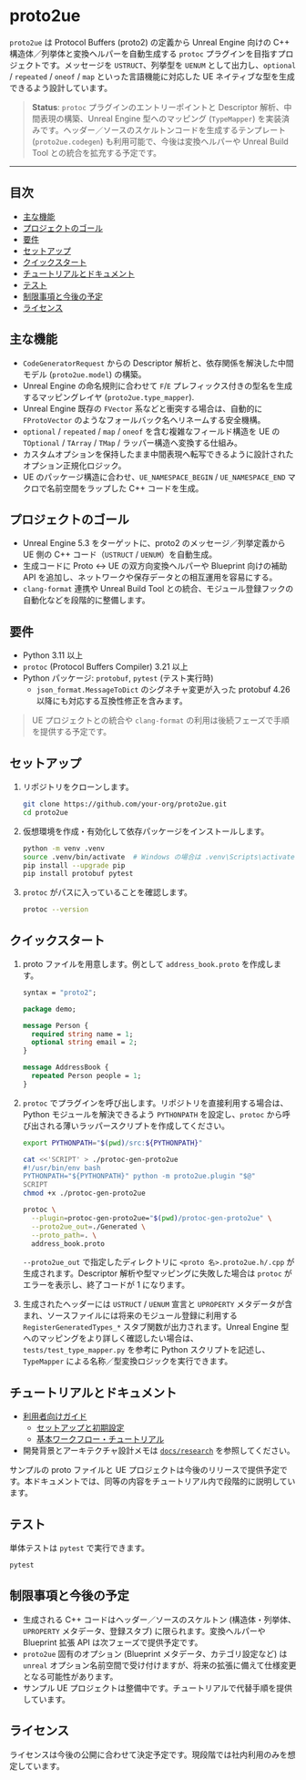 # proto2ue

`proto2ue` は Protocol Buffers (proto2) の定義から Unreal Engine 向けの C++ 構造体／列挙体と変換ヘルパーを自動生成する `protoc` プラグインを目指すプロジェクトです。メッセージを `USTRUCT`、列挙型を `UENUM` として出力し、`optional` / `repeated` / `oneof` / `map` といった言語機能に対応した UE ネイティブな型を生成できるよう設計しています。

> **Status**: `protoc` プラグインのエントリーポイントと Descriptor 解析、中間表現の構築、Unreal Engine 型へのマッピング (`TypeMapper`) を実装済みです。ヘッダー／ソースのスケルトンコードを生成するテンプレート (`proto2ue.codegen`) も利用可能で、今後は変換ヘルパーや Unreal Build Tool との統合を拡充する予定です。

---

## 目次

- [主な機能](#主な機能)
- [プロジェクトのゴール](#プロジェクトのゴール)
- [要件](#要件)
- [セットアップ](#セットアップ)
- [クイックスタート](#クイックスタート)
- [チュートリアルとドキュメント](#チュートリアルとドキュメント)
- [テスト](#テスト)
- [制限事項と今後の予定](#制限事項と今後の予定)
- [ライセンス](#ライセンス)

## 主な機能

- `CodeGeneratorRequest` からの Descriptor 解析と、依存関係を解決した中間モデル (`proto2ue.model`) の構築。
- Unreal Engine の命名規則に合わせて `F`/`E` プレフィックス付きの型名を生成するマッピングレイヤ (`proto2ue.type_mapper`).
- Unreal Engine 既存の `FVector` 系などと衝突する場合は、自動的に `FProtoVector` のようなフォールバック名へリネームする安全機構。
- `optional` / `repeated` / `map` / `oneof` を含む複雑なフィールド構造を UE の `TOptional` / `TArray` / `TMap` / ラッパー構造へ変換する仕組み。
- カスタムオプションを保持したまま中間表現へ転写できるように設計されたオプション正規化ロジック。
- UE のパッケージ構造に合わせ、`UE_NAMESPACE_BEGIN` / `UE_NAMESPACE_END` マクロで名前空間をラップした C++ コードを生成。

## プロジェクトのゴール

- Unreal Engine 5.3 をターゲットに、proto2 のメッセージ／列挙定義から UE 側の C++ コード（`USTRUCT` / `UENUM`）を自動生成。
- 生成コードに Proto ↔ UE の双方向変換ヘルパーや Blueprint 向けの補助 API を追加し、ネットワークや保存データとの相互運用を容易にする。
- `clang-format` 連携や Unreal Build Tool との統合、モジュール登録フックの自動化などを段階的に整備します。

## 要件

- Python 3.11 以上
- `protoc` (Protocol Buffers Compiler) 3.21 以上
- Python パッケージ: `protobuf`, `pytest` (テスト実行時)
  - `json_format.MessageToDict` のシグネチャ変更が入った protobuf 4.26 以降にも対応する互換性修正を含みます。

> UE プロジェクトとの統合や `clang-format` の利用は後続フェーズで手順を提供する予定です。

## セットアップ

1. リポジトリをクローンします。

   ```bash
   git clone https://github.com/your-org/proto2ue.git
   cd proto2ue
   ```

2. 仮想環境を作成・有効化して依存パッケージをインストールします。

   ```bash
   python -m venv .venv
   source .venv/bin/activate  # Windows の場合は .venv\Scripts\activate
   pip install --upgrade pip
   pip install protobuf pytest
   ```

3. `protoc` がパスに入っていることを確認します。

   ```bash
   protoc --version
   ```

## クイックスタート

1. proto ファイルを用意します。例として `address_book.proto` を作成します。

   ```proto
   syntax = "proto2";

   package demo;

   message Person {
     required string name = 1;
     optional string email = 2;
   }

   message AddressBook {
     repeated Person people = 1;
   }
   ```

2. `protoc` でプラグインを呼び出します。リポジトリを直接利用する場合は、Python モジュールを解決できるよう `PYTHONPATH` を設定し、`protoc` から呼び出される薄いラッパースクリプトを作成してください。

   ```bash
   export PYTHONPATH="$(pwd)/src:${PYTHONPATH}"

   cat <<'SCRIPT' > ./protoc-gen-proto2ue
   #!/usr/bin/env bash
   PYTHONPATH="${PYTHONPATH}" python -m proto2ue.plugin "$@"
   SCRIPT
   chmod +x ./protoc-gen-proto2ue

   protoc \
     --plugin=protoc-gen-proto2ue="$(pwd)/protoc-gen-proto2ue" \
     --proto2ue_out=./Generated \
     --proto_path=. \
     address_book.proto
   ```

   `--proto2ue_out` で指定したディレクトリに `<proto 名>.proto2ue.h/.cpp` が生成されます。Descriptor 解析や型マッピングに失敗した場合は `protoc` がエラーを表示し、終了コードが 1 になります。

3. 生成されたヘッダーには `USTRUCT` / `UENUM` 宣言と `UPROPERTY` メタデータが含まれ、ソースファイルには将来のモジュール登録に利用する `RegisterGeneratedTypes_*` スタブ関数が出力されます。Unreal Engine 型へのマッピングをより詳しく確認したい場合は、`tests/test_type_mapper.py` を参考に Python スクリプトを記述し、`TypeMapper` による名称／型変換ロジックを実行できます。

## チュートリアルとドキュメント

- [利用者向けガイド](docs/user-guide/README.md)
  - [セットアップと初期設定](docs/user-guide/getting-started.md)
  - [基本ワークフロー・チュートリアル](docs/user-guide/tutorials/basic-workflow.md)
- 開発背景とアーキテクチャ設計メモは [`docs/research`](docs/research) を参照してください。

サンプルの proto ファイルと UE プロジェクトは今後のリリースで提供予定です。本ドキュメントでは、同等の内容をチュートリアル内で段階的に説明しています。

## テスト

単体テストは `pytest` で実行できます。

```bash
pytest
```

## 制限事項と今後の予定

- 生成される C++ コードはヘッダー／ソースのスケルトン (構造体・列挙体、`UPROPERTY` メタデータ、登録スタブ) に限られます。変換ヘルパーや Blueprint 拡張 API は次フェーズで提供予定です。
- `proto2ue` 固有のオプション (Blueprint メタデータ、カテゴリ設定など) は `unreal` オプション名前空間で受け付けますが、将来の拡張に備えて仕様変更となる可能性があります。
- サンプル UE プロジェクトは整備中です。チュートリアルで代替手順を提供しています。

## ライセンス

ライセンスは今後の公開に合わせて決定予定です。現段階では社内利用のみを想定しています。
